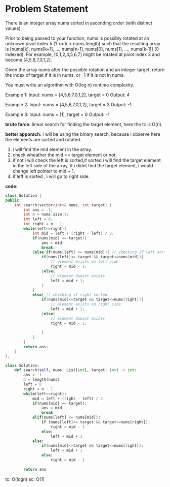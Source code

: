 # Problem Statement
There is an integer array nums sorted in ascending order (with distinct values).

Prior to being passed to your function, nums is possibly rotated at an unknown pivot index k (1 <= k < nums.length) such that the resulting array is [nums[k], nums[k+1], ..., nums[n-1], nums[0], nums[1], ..., nums[k-1]] (0-indexed). For example, [0,1,2,4,5,6,7] might be rotated at pivot index 3 and become [4,5,6,7,0,1,2].

Given the array nums after the possible rotation and an integer target, return the index of target if it is in nums, or -1 if it is not in nums.

You must write an algorithm with O(log n) runtime complexity.

Example 1:
Input: nums = [4,5,6,7,0,1,2], target = 0
Output: 4

Example 2:
Input: nums = [4,5,6,7,0,1,2], target = 3
Output: -1

Example 3:
Input: nums = [1], target = 0
Output: -1

**brute force:**
linear search for finding the target element, here the tc is O(n). 

**better apporach:**
i will be using the binary search, because i observe here the elements are sorted and rotated. 
1. i will find the mid element in the array. 
2. check wheather the mid == target element or not. 
3. if not i will check the left is sorted,if sorted i will find the target element in the left side of the array, 
if i didnt find the target element, i would change left pointer to mid + 1. 
4. if left is sorted , i will go to right side.

**code:**
```cpp
class Solution {
public:
    int search(vector<int>& nums, int target) {
        int ans = -1;
        int n = nums.size();
        int left = 0;
        int right = n - 1;
        while(left<=right){
            int mid = left + (right - left) / 2;
            if(nums[mid] == target){
                ans = mid;
                break;
            }else if(nums[left] <= nums[mid]){ // checking if left sorted
                if(nums[left]<= target && target<=nums[mid]){
                    // element exists on left side 
                    right = mid - 1;
                }else{
                    // element doesnt exists
                    left = mid + 1;
                }   
            }
            else{ // checking if right sorted 
                if(nums[mid]<=target && target<=nums[right]){
                    // element exists on right side
                    left = mid + 1;
                }else{
                    // element doesnt exists
                    right = mid - 1;
                    
                }
            }   
        }
        return ans;
    }
};
```

```python 
class Solution:
    def search(self, nums: List[int], target: int) -> int:
        ans = -1
        n = length(nums)
        left = 0
        right = n - 1
        while(left<=right):
            mid = left + (right - left) / 2
            if(nums[mid] == target):
                ans = mid
                break
            elif(nums[left] <= nums[mid]):
                if (nums[left]<= target && target<=nums[right]):
                    right = mid - 1
                else:
                    left = mid + 1
            else:
                if(nums[mid]<=target && target<=nums[right]):
                    left = mid + 1
                else:
                    right = mid - 1
        
        return ans

```

tc: O(logn)
sc: O(1)